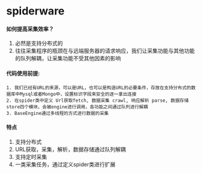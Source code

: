 # spiderware

#### 如何提高采集效率？

1. 必然是支持分布式的
2. 往往采集程序的瓶颈在与远端服务器的请求响应，我们让采集功能与其他功能的队列解耦，让采集功能不受其他因素的影响

#### 代码使用前提:

   	1. 我们已经有URL的来源，可以是URL，也可以是构造URL的必要条件，存放在支持分布式的数据库中Mysql或者Mongo中，设置标识字段来安全的逐一拿出连接
   	2. 在spider类中定义 Url获取fetch, 数据采集 crawl, 响应解析 parse, 数据存储 store四个模块，会被engine进行调用，各功能之间通过队列进行解耦
   	3. BaseEngine通过多线程的方式进行数据的采集

#### 特点

1. 支持分布式
2. URL获取，采集，解析，数据存储通过队列解耦
3. 支持定时采集
4. 一类采集任务，通过定义spider类进行扩展